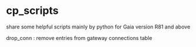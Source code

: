 # cp_scripts
share some helpful scripts mainly by python for Gaia version R81 and above

drop_conn : remove entries from gateway connections table
